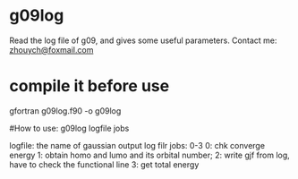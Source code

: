 # g09log
Read the log file of g09, and gives some useful parameters.
Contact me: zhouych@foxmail.com


# compile it before use
gfortran g09log.f90 -o g09log

#How to use:
g09log logfile  jobs 

logfile: the name of gaussian output log filr 
jobs: 0-3
 0: chk converge energy
 1: obtain homo and lumo and its orbital number;
 2: write gjf from log, have to check the functional line
 3: get total energy
